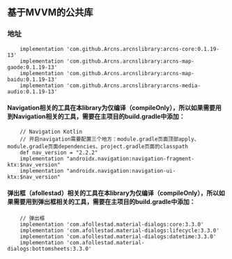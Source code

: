 ## 基于MVVM的公共库

### 地址
```
    implementation 'com.github.Arcns.arcnslibrary:arcns-core:0.1.19-13'
    implementation 'com.github.Arcns.arcnslibrary:arcns-map-gaode:0.1.19-13'
    implementation 'com.github.Arcns.arcnslibrary:arcns-map-baidu:0.1.19-13'
    implementation 'com.github.Arcns.arcnslibrary:arcns-media-audio:0.1.19-13'
```

#### Navigation相关的工具在本library为仅编译（compileOnly），所以如果需要用到Navigation相关的工具，需要在主项目的build.gradle中添加：
```
    // Navigation Kotlin
    // 开启navigation需要配置三个地方：module.gradle页面顶部apply、module.gradle页面dependencies、project.gradle页面的classpath
    def nav_version = "2.2.2"
    implementation "androidx.navigation:navigation-fragment-ktx:$nav_version"
    implementation "androidx.navigation:navigation-ui-ktx:$nav_version"
```

####  弹出框（afollestad）相关的工具在本library为仅编译（compileOnly），所以如果需要用到弹出框相关的工具，需要在主项目的build.gradle中添加：
```
    // 弹出框
    implementation 'com.afollestad.material-dialogs:core:3.3.0'
    implementation 'com.afollestad.material-dialogs:lifecycle:3.3.0'
    implementation 'com.afollestad.material-dialogs:datetime:3.3.0'
    implementation 'com.afollestad.material-dialogs:bottomsheets:3.3.0'
```